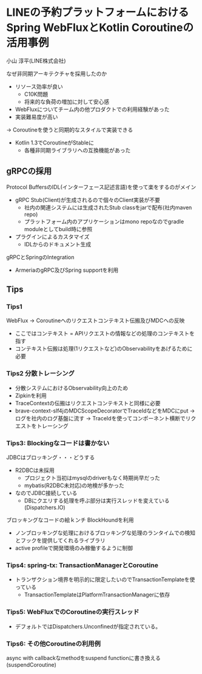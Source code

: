 # LINEの予約プラットフォームにおけるSpring WebFluxとKotlin Coroutineの活用事例
小山 淳平(LINE株式会社)


なぜ非同期アーキテクチャを採用したのか
 - リソース効率が良い
   - C10K問題
   - 将来的な負荷の増加に対して安心感
 - WebFluxについてチーム内の他プロダクトでの利用経験があった
 - 実装難易度が高い

  -> Coroutineを使うと同期的なスタイルで実装できる
   - Kotlin 1.3でCoroutineがStableに
     - 各種非同期ライブラリへの互換機能があった

## gRPCの採用
Protocol BuffersのIDL(インターフェース記述言語)を使って楽をするのがメイン
 - gRPC Stub(Client)が生成されるので個々のClient実装が不要
    - 社内の関連システムには生成されたStub classをjarで配布(社内maven repo)
    - プラットフォーム内のアプリケーションはmono repoなのでgradle moduleとしてbuild時に参照
 - プラグインによるカスタマイズ
    - IDLからのドキュメント生成

gRPCとSpringのIntegration
 - ArmeriaのgRPC及びSpring supportを利用


## Tips

### Tips1
WebFlux -> Coroutineへのリクエストコンテキスト伝搬及びMDCへの反映

 - ここではコンテキスト = APIリクエストの情報などの処理のコンテキストを指す
 - コンテキスト伝搬は処理(1リクエストなど)のObservabilityをあげるために必要

### Tips2 分散トレーシング

 - 分散システムにおけるObservability向上のため
 - Zipkinを利用
 - TraceContextの伝搬はリクエストコンテキストと同様に必要
 - brave-context-slf4jのMDCScopeDecoratorでTraceIdなどをMDCにput
  -> ログを社内のログ基盤に流す
  -> TraceIdを使ってコンポーネント横断でリクエストをトレーシング


### Tips3: Blockingなコードは書かない
JDBCはブロッキング・・・どうする
 - R2DBCは未採用
    - プロジェクト当初はmysqlのdriverもなく時期尚早だった
    - mybatis(R2DBC未対応)の地検が多かった
 - なのでJDBC接続している
    - DBにクエリする処理を呼ぶ部分は実行スレッドを変えている(Dispatchers.IO)

ブロッキングなコードの絵ｋンチ
BlockHoundを利用
 - ノンブロッキングな処理におけるブロッキングな処理のランタイムでの検知とフックを提供してくれるライブラリ
 - active profileで開発環境のみ稼働するように制御

### Tips4: spring-tx: TransactionManagerとCoroutine
- トランザクション境界を明示的に限定したいのでTransactionTemplateを使っている
  - TransactionTemplateはPlatformTransactionManagerに依存

### Tips5: WebFluxでのCoroutineの実行スレッド
- デフォルトではDispatchers.Unconfinedが指定されている。


### Tips6: その他Coroutineの利用例
async with callbackなmethodをsuspend functionに書き換える(suspendCoroutine)











